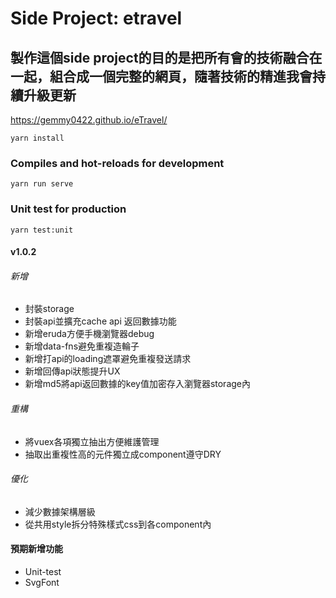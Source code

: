 # Side Project: etravel
## 製作這個side project的目的是把所有會的技術融合在一起，組合成一個完整的網頁，隨著技術的精進我會持續升級更新
https://gemmy0422.github.io/eTravel/
```
yarn install
```
### Compiles and hot-reloads for development
```
yarn run serve
```
### Unit test for production
```
yarn test:unit
```
#### v1.0.2
###### 新增
* 封裝storage
* 封裝api並擴充cache api 返回數據功能
* 新增eruda方便手機瀏覽器debug
* 新增data-fns避免重複造輪子
* 新增打api的loading遮罩避免重複發送請求
* 新增回傳api狀態提升UX
* 新增md5將api返回數據的key值加密存入瀏覽器storage內
###### 重構
* 將vuex各項獨立抽出方便維護管理
* 抽取出重複性高的元件獨立成component遵守DRY
###### 優化
* 減少數據架構層級
* 從共用style拆分特殊樣式css到各component內

#### 預期新增功能
* Unit-test
* SvgFont
